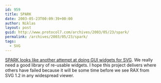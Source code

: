 ```yaml
---
id: 959
title: SPARK
date: 2003-05-23T00:09:39+00:00
author: Niklas
layout: post
guid: http://www.protocol7.com/archives/2003/05/23/spark/
permalink: /archives/2003/05/23/spark/
tags:
  - SVG
---
```

<div class='microid-b1c09ed60d6d5fb918bf8dfa1889ac6e221e2ec2'>
  <p>
    <a href="http://www.schemasoft.org/">SPARK looks like another attempt at doing GUI widgets for SVG</a>. We really need a good library of re-usable widgets. I hope this project delivers where others have failed because it will be some time before we see RAX from SVG 1.2 in any widespread viewer.
  </p>
</div>